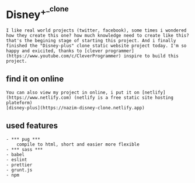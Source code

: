 # Disney<sup>+<sup>_clone 
	I like real world projects (twitter, facebook), some times i wondered how they create this one? how much knowledge need to create like this? that's the begining stage of starting this project. And i finally finished the "Disney-plus" clone static website project today. I'm so happy and exicited, thanks to [clever programmer](https://www.youtube.com/c/CleverProgrammer) inspire to build this project.
	
## find it on online 
	You can also view my project in online, i put it on [netlify](https://www.netlify.com) (netlify is a free static site hosting plateform)
	[disney-plus](https://nazim-disney-clone.netlify.app)
	
## used features
	- *** pug ***
		compile to html, short and easier more flexible 
	- *** sass ***
	- babel 
	- eslint 
	- prettier 
	- grunt.js
	- npm 